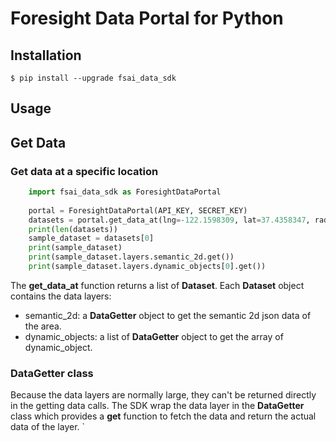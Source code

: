 Foresight Data Portal for Python
===================


Installation
------

`
    $ pip install --upgrade fsai_data_sdk
`

Usage
------

## Get Data
### Get data at a specific location

```python
    import fsai_data_sdk as ForesightDataPortal
    
    portal = ForesightDataPortal(API_KEY, SECRET_KEY)
    datasets = portal.get_data_at(lng=-122.1598309, lat=37.4358347, radius=2000, layers=["SEMANTIC_2D", "DYNAMIC_OBJECTS"])
    print(len(datasets))
    sample_dataset = datasets[0]
    print(sample_dataset)
    print(sample_dataset.layers.semantic_2d.get())
    print(sample_dataset.layers.dynamic_objects[0].get())
```

The **get_data_at** function returns a list of **Dataset**. Each **Dataset** object contains the data layers:
* semantic_2d: a **DataGetter** object to get the semantic 2d json data of the area.
* dynamic_objects: a list of **DataGetter** object to get the array of dynamic_object.

### DataGetter class
Because the data layers are normally large, they can't be returned directly in the getting data calls. 
The SDK wrap the data layer in the **DataGetter** class which provides a **get** function to fetch 
the data and return the actual data of the layer.
`